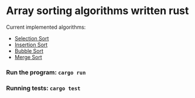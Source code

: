 # Array sorting algorithms written rust

Current implemented algorithms:

- [Selection Sort](./src/selection_sort.rs)
- [Insertion Sort](./src/insertion_sort.rs)
- [Bubble Sort](./src/bubble_sort.rs)
- [Merge Sort](./src/merge_sort.rs)

### Run the program: `cargo run`

### Running tests: `cargo test`
